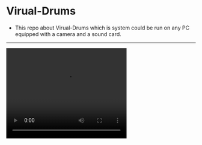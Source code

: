 # Virual-Drums
* This repo about Virual-Drums which is system could be run on any PC equipped with a camera and a sound card.
---
<video width="320" height="240" controls>
    <source src="IMG_20210706_031034_048.mp4" type="video/mp4">
    Your browser does not support the video tag.
</video>
